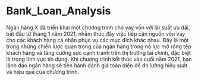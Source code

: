 # Bank_Loan_Analysis
Ngân hàng X đã triển khai một chương trình cho vay vốn với lãi suất ưu đãi, bắt đầu từ tháng 1 năm 2021, nhằm thúc đẩy việc tiếp cận nguồn vốn vay cho các khách hàng cá nhân phục vụ các mục đích khác nhau. Đây là một trong những chiến lược quan trọng của ngân hàng trong nỗ lực mở rộng tệp khách hàng và tăng cường sức cạnh tranh trên thị trường tài chính, đặc biệt là trong lĩnh vực tín dụng. Khi chương trình kết thúc vào cuối năm 2021, ban lãnh đạo ngân hàng sẽ tiến hành đánh giá toàn diện để đo lường hiệu suất và hiệu quả của chương trình.
